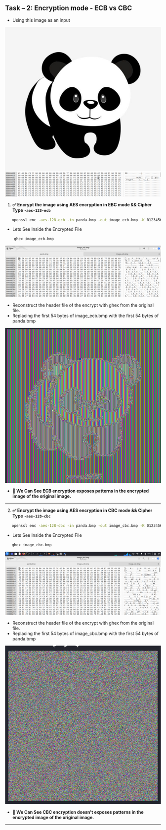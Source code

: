 ## Task – 2: Encryption mode - ECB vs CBC

- Using this image as an input

![alt text](../assets//image-7.png)
![alt text](../assets//image-8.png)

1. **✅ Encrypt the image using AES encryption in EBC mode && Cipher Type `-aes-128-ecb`**

```bash
   openssl enc -aes-128-ecb -in panda.bmp -out image_ecb.bmp -K 0123456789abcdef0123456789abcdef
```

- Lets See Inside the Encrypted File

```bash
    ghex image_ecb.bmp
```

![alt text](../assets//image-9.png)

- Reconstruct the header file of the encrypt with ghex from the original file.
- Replacing the first 54 bytes of image_ecb.bmp with the first 54 bytes of panda.bmp

![alt text](../assets//image-10.png)

- **🔖 We Can See ECB encryption exposes patterns in the encrypted image of the original image.**

<hr>

2. **✅ Encrypt the image using AES encryption in CBC mode && Cipher Type `-aes-128-cbc`**

```bash
   openssl enc -aes-128-cbc -in panda.bmp -out image_cbc.bmp -K 0123456789abcdef0123456789abcdef -iv 0123456789abcdef0123456789abcdef
```

- Lets See Inside the Encrypted File

```bash
   ghex image_cbc.bmp
```

![alt text](../assets//image-11.png)

- Reconstruct the header file of the encrypt with ghex from the original file.
- Replacing the first 54 bytes of image_cbc.bmp with the first 54 bytes of panda.bmp

![alt text](../assets//image-13.png)

- **🔖 We Can See CBC encryption doesn't exposes patterns in the encrypted image of the original image.**

<hr>
